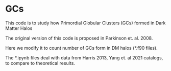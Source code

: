 # GCs
This code is to study how Primordial Globular Clusters (GCs) formed in Dark Matter Halos

The original version of this code is proposed in Parkinson et. al. 2008.

Here we modify it to count number of GCs form in DM halos (*.f90 files).

The *.ipynb files deal with data from Harris 2013, Yang et. al 2021 catalogs, to compare to theoretical results.
